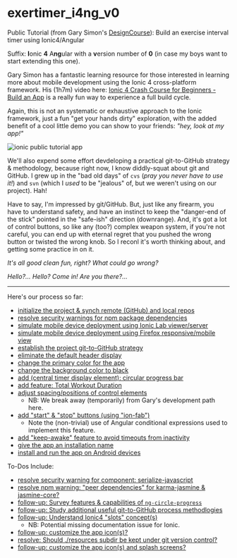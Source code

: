 # exertimer_i4ng_v0

Public Tutorial (from Gary Simon's [DesignCourse](https://www.youtube.com/channel/UCVyRiMvfUNMA1UPlDPzG5Ow)): Build an exercise interval timer using Ionic4/Angular

Suffix: **I**onic **4** A**ng**ular with a  **v**ersion number of **0** (in case my boys want to start extending this one).


Gary Simon has a fantastic learning resource for those interested in learning more about mobile development using the Ionic 4 cross-platform framework. His (1h7m) video here: [Ionic 4 Crash Course for Beginners - Build an App](https://www.youtube.com/watch?v=qTdwUpQRptc) is a really fun way to experience a full build cycle.  

Again, this is not an systematic or exhaustive approach to the Ionic framework, just a fun "get your hands dirty" exploration, with the added benefit of a cool little demo you can  show to your friends: _"hey, look at my app!"_

![ionic public tutorial app](https://user-images.githubusercontent.com/54290024/72782588-fa81b280-3bd8-11ea-8a1f-e958b94d5c35.png)

We'll also expend some effort devdeloping a practical git-to-GitHub strategy & methodology, because right now, I know diddly-squat about git and GitHub.  I grew up in the "bad old days" of `cvs` (_pray you never have to use it!_) and `svn` (which I _used_ to be "jealous" of, but we weren't using on our project). Hah!

Have to say, I'm impressed by git/GitHub.  But, just like any firearm, you have to understand safety, and have an instinct to keep  the "danger-end of the stick" pointed in the "safe-ish" direction (downrange).  And, it's got a lot of control buttons, so like any (too?) complex weapon system, if you're not careful, you can end up with eternal regret that you pushed the wrong button or twisted the wrong knob.  So I reconl it's worth thinking about, and getting some practice in on it.

_It's all good clean fun, right?  What could go wrong?_

_Hello?...  Hello?  Come in!  Are you there?..._

---

Here's our process so far:

- [initialize the project & synch remote (GitHub) and local repos](https://github.com/dpcunningham/exertimer_i4ng_v0/issues/1)
- [resolve security warnings for npm package dependencies](https://github.com/dpcunningham/exertimer_i4ng_v0/issues/3)
- [simulate mobile device deployment using Ionic Lab viewer/server](https://github.com/dpcunningham/exertimer_i4ng_v0/issues/4)
- [simulate mobile device deployment using Firefox responsive/mobile view](https://github.com/dpcunningham/exertimer_i4ng_v0/issues/5)
- [establish the project git-to-GitHub strategy](https://github.com/dpcunningham/exertimer_i4ng_v0/issues/6)
- [eliminate the default header display](https://github.com/dpcunningham/exertimer_i4ng_v0/issues/7)
- [change the primary color for the app](https://github.com/dpcunningham/exertimer_i4ng_v0/issues/8)
- [change the background color to black](https://github.com/dpcunningham/exertimer_i4ng_v0/issues/9)
- [add (central timer display element): circular progress bar](https://github.com/dpcunningham/exertimer_i4ng_v0/issues/11)
- [add feature: Total Workout Duration](https://github.com/dpcunningham/exertimer_i4ng_v0/issues/15)
- [adjust spacing/positions of control elements](https://github.com/dpcunningham/exertimer_i4ng_v0/issues/16)
    - NB:  We break away (temporarily) from Gary's development path here.
- [add "start" & "stop" buttons (using "ion-fab")](https://github.com/dpcunningham/exertimer_i4ng_v0/issues/17)
    - Note the (non-trivial) use of Angular conditional expressions used to implement this feature.
- [add "keep-awake" feature to avoid timeouts from inactivity ](https://github.com/dpcunningham/exertimer_i4ng_v0/issues/19)
- [give the app an installation name](https://github.com/dpcunningham/exertimer_i4ng_v0/issues/21)
- [install and run the app on Android devices](https://github.com/dpcunningham/exertimer_i4ng_v0/issues/25)


To-Dos Include:
- [resolve security warning for component: serialize-javascript](https://github.com/dpcunningham/exertimer_i4ng_v0/issues/2)
- [resolve npm warning: "peer dependencies" for karma-jasmine & jasmine-core?](https://github.com/dpcunningham/exertimer_i4ng_v0/issues/12)
- [follow-up: Survey features & capabilities of `ng-circle-progress`](https://github.com/dpcunningham/exertimer_i4ng_v0/issues/13)
- [follow-up: Study additional useful git-to-GitHub process methodlogies](https://github.com/dpcunningham/exertimer_i4ng_v0/issues/10)
- [follow-up: Understand Ionic4 "slots" concept(s)](https://github.com/dpcunningham/exertimer_i4ng_v0/issues/18)
    - NB: Potential missing documentation issue for Ionic.
- [follow-up: customize the app icon(s)?](https://github.com/dpcunningham/exertimer_i4ng_v0/issues/22)
- [resolve: Should ./resources subdir be kept under git version control?](https://github.com/dpcunningham/exertimer_i4ng_v0/issues/23)
- [follow-up: customize the app icon(s) and splash screens?](https://github.com/dpcunningham/exertimer_i4ng_v0/issues/22)







